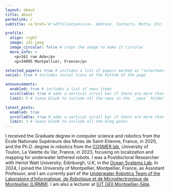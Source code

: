 ```yaml
---
layout: about
title: about
permalink: /
subtitle: <a href='#'>Affiliations</a>. Address. Contacts. Motto. Etc.

profile:
  align: right
  image: jd2.jpeg
  image_circular: false # crops the image to make it circular
  more_info: >
    <p>161 rue Ada</p>
    <p>34095 Montpellier, France</p>

selected_papers: true # includes a list of papers marked as "selected={true}"
social: true # includes social icons at the bottom of the page

announcements:
  enabled: true # includes a list of news items
  scrollable: true # adds a vertical scroll bar if there are more than 3 news items
  limit: 5 # leave blank to include all the news in the `_news` folder

latest_posts:
  enabled: true
  scrollable: true # adds a vertical scroll bar if there are more than 3 new posts items
  limit: 3 # leave blank to include all the blog posts
---
```


I received the Graduate degree in computer science and robotics from the École Nationale Supérieure des Mines de Saint-Etienne, France, in 2020, and the Ph.D. degree in robotics from the [COSMER lab](https://cosmer.univ-tln.fr/en/), University of Toulon, La Valette du Var, France, in 2023, focusing on localization and mapping for underwater tethered robots. I was a Postdoctoral Researcher with Heriot Watt University, Edinburgh, U.K, in the [Ocean Systems Lab](https://oceansystemslab.github.io/). In 2024, I joined the University of Montpellier, Montpellier, France, as Assistant Professor, and I am currently part of the [Underwater Robotics Team of the Laboratoire d’Informatique, de Robotique et de Microélectronique de Montpellier (LIRMM)](https://www.lirmm.fr/teams-en/rsm-en/). I am also a lecturer at [IUT GEII Montpellier-Sète](https://iutgeii.umontpellier.fr/).

<!-- Write your biography here. Tell the world about yourself. Link to your favorite [subreddit](http://reddit.com). You can put a picture in, too. The code is already in, just name your picture `prof_pic.jpg` and put it in the `img/` folder.

Put your address / P.O. box / other info right below your picture. You can also disable any of these elements by editing `profile` property of the YAML header of your `_pages/about.md`. Edit `_bibliography/papers.bib` and Jekyll will render your [publications page](/al-folio/publications/) automatically.

Link to your social media connections, too. This theme is set up to use [Font Awesome icons](https://fontawesome.com/) and [Academicons](https://jpswalsh.github.io/academicons/), like the ones below. Add your Facebook, Twitter, LinkedIn, Google Scholar, or just disable all of them. -->
